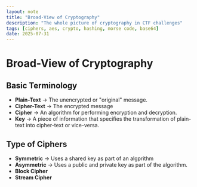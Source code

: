 ```yaml
---
layout: note
title: "Broad-View of Cryptography"
description: "The whole picture of cryptography in CTF challenges"
tags: [ciphers, aes, crypto, hashing, morse code, base64]
date: 2025-07-31
---
```


# Broad-View of Cryptography
## Basic Terminology
- **Plain-Text** -> The unencrypted or "original" message.
- **Cipher-Text** -> The encrypted message
- **Cipher** -> An algorithm for performing encryption and decryption.
- **Key** -> A piece of information that specifies the transformation of plain-text into cipher-text or vice-versa.

## Type of Ciphers
- **Symmetric** -> Uses a shared key as part of an algprithm
- **Asymmetric** -> Uses a public and private key as part of the algorithm.
- **Block Cipher**
- **Stream Cipher**